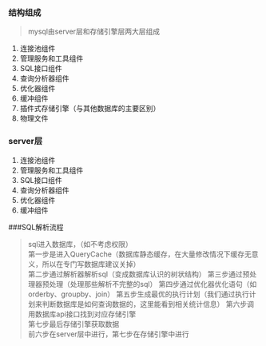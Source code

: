 ### 结构组成
> mysql由server层和存储引擎层两大层组成
1. 连接池组件
2. 管理服务和工具组件
3. SQL接口组件
4. 查询分析器组件
5. 优化器组件
6. 缓冲组件
7. 插件式存储引擎（与其他数据库的主要区别）
8. 物理文件

### server层
1. 连接池组件
2. 管理服务和工具组件
3. SQL接口组件
4. 查询分析器组件
5. 优化器组件
6. 缓冲组件

###SQL解析流程
> sql进入数据库，（如不考虑权限）  
> 第一步是进入QueryCache（数据库静态缓存，在大量修改情况下缓存无意义，所以在专门写数据库建议关掉）  
> 第二步通过解析器解析sql（变成数据库认识的树状结构） 
> 第三步通过预处理器预处理（处理那些解析不完整的sql） 
> 第四步通过优化器优化语句（如orderby、groupby、join） 
> 第五步生成最优的执行计划（我们通过执行计划来判断数据库是如何查询数据的，这里能看到相关统计信息） 
> 第六步调用数据库api接口找到对应存储引擎  
> 第七步最后存储引擎获取数据  
> 前六步在server层中进行，第七步在存储引擎中进行  










